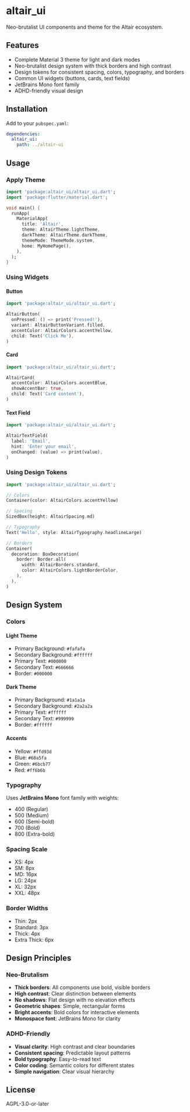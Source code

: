 # altair_ui

Neo-brutalist UI components and theme for the Altair ecosystem.

## Features

- Complete Material 3 theme for light and dark modes
- Neo-brutalist design system with thick borders and high contrast
- Design tokens for consistent spacing, colors, typography, and borders
- Common UI widgets (buttons, cards, text fields)
- JetBrains Mono font family
- ADHD-friendly visual design

## Installation

Add to your `pubspec.yaml`:

```yaml
dependencies:
  altair_ui:
    path: ../altair-ui
```

## Usage

### Apply Theme

```dart
import 'package:altair_ui/altair_ui.dart';
import 'package:flutter/material.dart';

void main() {
  runApp(
    MaterialApp(
      title: 'Altair',
      theme: AltairTheme.lightTheme,
      darkTheme: AltairTheme.darkTheme,
      themeMode: ThemeMode.system,
      home: MyHomePage(),
    ),
  );
}
```

### Using Widgets

#### Button

```dart
import 'package:altair_ui/altair_ui.dart';

AltairButton(
  onPressed: () => print('Pressed!'),
  variant: AltairButtonVariant.filled,
  accentColor: AltairColors.accentYellow,
  child: Text('Click Me'),
)
```

#### Card

```dart
import 'package:altair_ui/altair_ui.dart';

AltairCard(
  accentColor: AltairColors.accentBlue,
  showAccentBar: true,
  child: Text('Card content'),
)
```

#### Text Field

```dart
import 'package:altair_ui/altair_ui.dart';

AltairTextField(
  label: 'Email',
  hint: 'Enter your email',
  onChanged: (value) => print(value),
)
```

### Using Design Tokens

```dart
import 'package:altair_ui/altair_ui.dart';

// Colors
Container(color: AltairColors.accentYellow)

// Spacing
SizedBox(height: AltairSpacing.md)

// Typography
Text('Hello', style: AltairTypography.headlineLarge)

// Borders
Container(
  decoration: BoxDecoration(
    border: Border.all(
      width: AltairBorders.standard,
      color: AltairColors.lightBorderColor,
    ),
  ),
)
```

## Design System

### Colors

#### Light Theme

- Primary Background: `#fafafa`
- Secondary Background: `#ffffff`
- Primary Text: `#000000`
- Secondary Text: `#666666`
- Border: `#000000`

#### Dark Theme

- Primary Background: `#1a1a1a`
- Secondary Background: `#2a2a2a`
- Primary Text: `#ffffff`
- Secondary Text: `#999999`
- Border: `#ffffff`

#### Accents

- Yellow: `#ffd93d`
- Blue: `#60a5fa`
- Green: `#6bcb77`
- Red: `#ff6b6b`

### Typography

Uses **JetBrains Mono** font family with weights:

- 400 (Regular)
- 500 (Medium)
- 600 (Semi-bold)
- 700 (Bold)
- 800 (Extra-bold)

### Spacing Scale

- XS: 4px
- SM: 8px
- MD: 16px
- LG: 24px
- XL: 32px
- XXL: 48px

### Border Widths

- Thin: 2px
- Standard: 3px
- Thick: 4px
- Extra Thick: 6px

## Design Principles

### Neo-Brutalism

- **Thick borders**: All components use bold, visible borders
- **High contrast**: Clear distinction between elements
- **No shadows**: Flat design with no elevation effects
- **Geometric shapes**: Simple, rectangular forms
- **Bright accents**: Bold colors for interactive elements
- **Monospace font**: JetBrains Mono for clarity

### ADHD-Friendly

- **Visual clarity**: High contrast and clear boundaries
- **Consistent spacing**: Predictable layout patterns
- **Bold typography**: Easy-to-read text
- **Color coding**: Semantic colors for different states
- **Simple navigation**: Clear visual hierarchy

## License

AGPL-3.0-or-later
